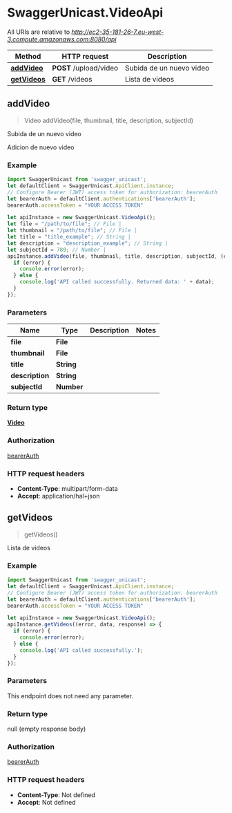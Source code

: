 # SwaggerUnicast.VideoApi

All URIs are relative to *http://ec2-35-181-26-7.eu-west-3.compute.amazonaws.com:8080/api*

Method | HTTP request | Description
------------- | ------------- | -------------
[**addVideo**](VideoApi.md#addVideo) | **POST** /upload/video | Subida de un nuevo video
[**getVideos**](VideoApi.md#getVideos) | **GET** /videos | Lista de videos



## addVideo

> Video addVideo(file, thumbnail, title, description, subjectId)

Subida de un nuevo video

Adicion de nuevo video

### Example

```javascript
import SwaggerUnicast from 'swagger_unicast';
let defaultClient = SwaggerUnicast.ApiClient.instance;
// Configure Bearer (JWT) access token for authorization: bearerAuth
let bearerAuth = defaultClient.authentications['bearerAuth'];
bearerAuth.accessToken = "YOUR ACCESS TOKEN"

let apiInstance = new SwaggerUnicast.VideoApi();
let file = "/path/to/file"; // File | 
let thumbnail = "/path/to/file"; // File | 
let title = "title_example"; // String | 
let description = "description_example"; // String | 
let subjectId = 789; // Number | 
apiInstance.addVideo(file, thumbnail, title, description, subjectId, (error, data, response) => {
  if (error) {
    console.error(error);
  } else {
    console.log('API called successfully. Returned data: ' + data);
  }
});
```

### Parameters


Name | Type | Description  | Notes
------------- | ------------- | ------------- | -------------
 **file** | **File**|  | 
 **thumbnail** | **File**|  | 
 **title** | **String**|  | 
 **description** | **String**|  | 
 **subjectId** | **Number**|  | 

### Return type

[**Video**](Video.md)

### Authorization

[bearerAuth](../README.md#bearerAuth)

### HTTP request headers

- **Content-Type**: multipart/form-data
- **Accept**: application/hal+json


## getVideos

> getVideos()

Lista de videos

### Example

```javascript
import SwaggerUnicast from 'swagger_unicast';
let defaultClient = SwaggerUnicast.ApiClient.instance;
// Configure Bearer (JWT) access token for authorization: bearerAuth
let bearerAuth = defaultClient.authentications['bearerAuth'];
bearerAuth.accessToken = "YOUR ACCESS TOKEN"

let apiInstance = new SwaggerUnicast.VideoApi();
apiInstance.getVideos((error, data, response) => {
  if (error) {
    console.error(error);
  } else {
    console.log('API called successfully.');
  }
});
```

### Parameters

This endpoint does not need any parameter.

### Return type

null (empty response body)

### Authorization

[bearerAuth](../README.md#bearerAuth)

### HTTP request headers

- **Content-Type**: Not defined
- **Accept**: Not defined

